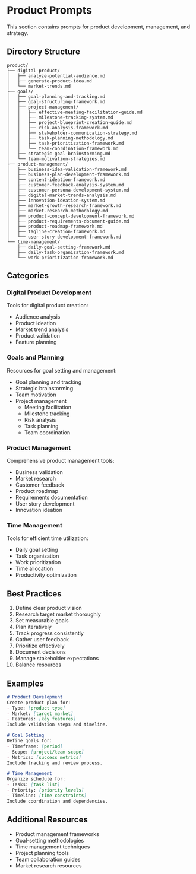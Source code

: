 # Product Prompts

This section contains prompts for product development, management, and strategy.

## Directory Structure

```
product/
├── digital-product/
│   ├── analyze-potential-audience.md
│   ├── generate-product-idea.md
│   └── market-trends.md
├── goals/
│   ├── goal-planning-and-tracking.md
│   ├── goal-structuring-framework.md
│   ├── project-management/
│   │   ├── effective-meeting-facilitation-guide.md
│   │   ├── milestone-tracking-system.md
│   │   ├── project-blueprint-creation-guide.md
│   │   ├── risk-analysis-framework.md
│   │   ├── stakeholder-communication-strategy.md
│   │   ├── task-planning-methodology.md
│   │   ├── task-prioritization-framework.md
│   │   └── team-coordination-framework.md
│   ├── strategic-goal-brainstorming.md
│   └── team-motivation-strategies.md
├── product-management/
│   ├── business-idea-validation-framework.md
│   ├── business-plan-development-framework.md
│   ├── content-ideation-framework.md
│   ├── customer-feedback-analysis-system.md
│   ├── customer-persona-development-system.md
│   ├── digital-market-trends-analysis.md
│   ├── innovation-ideation-system.md
│   ├── market-growth-research-framework.md
│   ├── market-research-methodology.md
│   ├── product-concept-development-framework.md
│   ├── product-requirements-document-guide.md
│   ├── product-roadmap-framework.md
│   ├── tagline-creation-framework.md
│   └── user-story-development-framework.md
└── time-management/
    ├── daily-goal-setting-framework.md
    ├── daily-task-organization-framework.md
    └── work-prioritization-framework.md
```

## Categories

### Digital Product Development
Tools for digital product creation:
- Audience analysis
- Product ideation
- Market trend analysis
- Product validation
- Feature planning

### Goals and Planning
Resources for goal setting and management:
- Goal planning and tracking
- Strategic brainstorming
- Team motivation
- Project management
  - Meeting facilitation
  - Milestone tracking
  - Risk analysis
  - Task planning
  - Team coordination

### Product Management
Comprehensive product management tools:
- Business validation
- Market research
- Customer feedback
- Product roadmap
- Requirements documentation
- User story development
- Innovation ideation

### Time Management
Tools for efficient time utilization:
- Daily goal setting
- Task organization
- Work prioritization
- Time allocation
- Productivity optimization

## Best Practices

1. Define clear product vision
2. Research target market thoroughly
3. Set measurable goals
4. Plan iteratively
5. Track progress consistently
6. Gather user feedback
7. Prioritize effectively
8. Document decisions
9. Manage stakeholder expectations
10. Balance resources

## Examples

```markdown
# Product Development
Create product plan for:
- Type: [product type]
- Market: [target market]
- Features: [key features]
Include validation steps and timeline.

# Goal Setting
Define goals for:
- Timeframe: [period]
- Scope: [project/team scope]
- Metrics: [success metrics]
Include tracking and review process.

# Time Management
Organize schedule for:
- Tasks: [task list]
- Priority: [priority levels]
- Timeline: [time constraints]
Include coordination and dependencies.
```

## Additional Resources

- Product management frameworks
- Goal-setting methodologies
- Time management techniques
- Project planning tools
- Team collaboration guides
- Market research resources 
